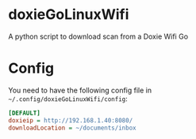# doxieGoLinuxWifi
A python script to download scan from a Doxie Wifi Go

# Config
You need to have the following config file in `~/.config/doxieGoLinuxWifi/config`:

```ini
[DEFAULT]
doxieip = http://192.168.1.40:8080/
downloadLocation = ~/documents/inbox
```
